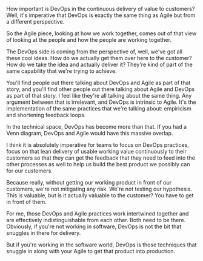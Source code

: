 How important is DevOps in the continuous delivery of value to customers? Well, it's imperative that DevOps is exactly the same thing as Agile but from a different perspective. 

So the Agile piece, looking at how we work together, comes out of that view of looking at the people and how the people are working together. 

The DevOps side is coming from the perspective of, well, we've got all these cool ideas. How do we actually get them over here to the customer? How do we take the idea and actually deliver it? They're kind of part of the same capability that we're trying to achieve. 

You'll find people out there talking about DevOps and Agile as part of that story, and you'll find other people out there talking about Agile and DevOps as part of that story. I feel like they're all talking about the same thing. Any argument between that is irrelevant, and DevOps is intrinsic to Agile. It's the implementation of the same practices that we're talking about: empiricism and shortening feedback loops. 

In the technical space, DevOps has become more than that. If you had a Venn diagram, DevOps and Agile would have this massive overlap. 

I think it is absolutely imperative for teams to focus on DevOps practices, focus on that lean delivery of usable working value continuously to their customers so that they can get the feedback that they need to feed into the other processes as well to help us build the best product we possibly can for our customers. 

Because really, without getting our working product in front of our customers, we're not mitigating any risk. We're not testing our hypothesis. This is valuable, but is it actually valuable to the customer? You have to get in front of them. 

For me, those DevOps and Agile practices work intertwined together and are effectively indistinguishable from each other. Both need to be there. Obviously, if you're not working in software, DevOps is not the bit that snuggles in there for delivery. 

But if you're working in the software world, DevOps is those techniques that snuggle in along with your Agile to get that product into production.